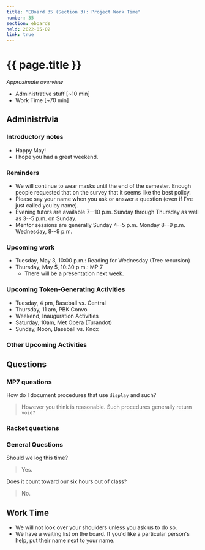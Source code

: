 ```yaml
---
title: "EBoard 35 (Section 3): Project Work Time"
number: 35
section: eboards
held: 2022-05-02
link: true
---
```

# {{ page.title }}

_Approximate overview_

* Administrative stuff [~10 min]
* Work Time [~70 min]

Administrivia
-------------

### Introductory notes

* Happy May!
* I hope you had a great weekend.

### Reminders

* We will continue to wear masks until the end of the semester.  Enough
  people requested that on the survey that it seems like the best policy.
* Please say your name when you ask or answer a question (even if I've
  just called you by name).
* Evening tutors are available 7--10 p.m. Sunday through Thursday as
  well as 3--5 p.m. on Sunday.
* Mentor sessions are generally Sunday 4--5 p.m.  Monday 8--9 p.m.  
  Wednesday, 8--9 p.m.

### Upcoming work

* Tuesday, May 3, 10:00 p.m.: Reading for Wednesday (Tree recursion)
* Thursday, May 5, 10:30 p.m.: MP 7
    * There will be a presentation next week.

### Upcoming Token-Generating Activities

* Tuesday, 4 pm, Baseball vs. Central
* Thursday, 11 am, PBK Convo
* Weekend, Inauguration Activities
* Saturday, 10am, Met Opera (Turandot)
* Sunday, Noon, Baseball vs. Knox

### Other Upcoming Activities

Questions
---------

### MP7 questions

How do I document procedures that use `display` and such?

> However you think is reasonable.  Such procedures generally return `void?`

### Racket questions

### General Questions

Should we log this time?

> Yes.

Does it count toward our six hours out of class?

> No.

Work Time
---------

* We will not look over your shoulders unless you ask us to do so.
* We have a waiting list on the board.  If you'd like a particular
  person's help, put their name next to your name.

